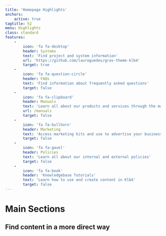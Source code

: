 ```yaml
---
title: 'Homepage Highlights'
anchors:
    active: true
tagtitle: h2
menu: Highlights
class: standard
features:
    -
        icon: 'fa fa-desktop'
        header: Systems
        text: 'Find project and system information'
        url: 'https://github.com/lauroguedes/grav-theme-klb4'
        target: true
    -
        icon: 'fa fa-question-circle'
        header: FAQs
        text: 'Find information about frequently asked questions'
        target: false
    -
        icon: 'fa fa-clipboard'
        header: Manuals
        text: 'Learn all about our products and services through the manuals'
        url: /manuals
        target: false
    -
        icon: 'fa fa-bullhorn'
        header: Marketing
        text: 'Access marketing kits and use to advertise your business'
        target: false
    -
        icon: 'fa fa-gavel'
        header: Policies
        text: 'Learn all about our internal and external policies'
        target: false
    -
        icon: 'fa fa-book'
        header: 'Knowledgebase Tutorials'
        text: 'Learn how to use and create content in Klb4'
        target: false
---
```


# Main Sections
## **Find content in a more direct way**